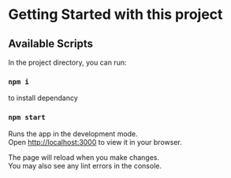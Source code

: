# Getting Started with this project


## Available Scripts

In the project directory, you can run:

### `npm i`

to install dependancy 

### `npm start`

Runs the app in the development mode.\
Open [http://localhost:3000](http://localhost:3000) to view it in your browser.

The page will reload when you make changes.\
You may also see any lint errors in the console.

